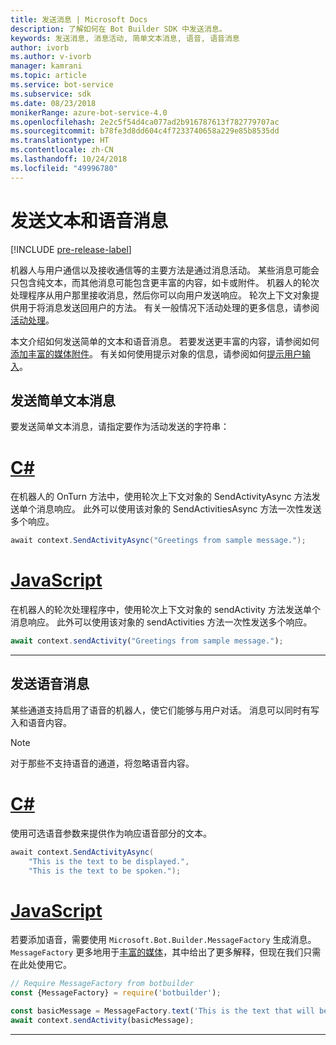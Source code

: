 ```yaml
---
title: 发送消息 | Microsoft Docs
description: 了解如何在 Bot Builder SDK 中发送消息。
keywords: 发送消息, 消息活动, 简单文本消息, 语音, 语音消息
author: ivorb
ms.author: v-ivorb
manager: kamrani
ms.topic: article
ms.service: bot-service
ms.subservice: sdk
ms.date: 08/23/2018
monikerRange: azure-bot-service-4.0
ms.openlocfilehash: 2e2c5f54d4ca077ad2b916787613f782779707ac
ms.sourcegitcommit: b78fe3d8dd604c4f7233740658a229e85b8535dd
ms.translationtype: HT
ms.contentlocale: zh-CN
ms.lasthandoff: 10/24/2018
ms.locfileid: "49996780"
---
```

# <a name="send-text-and-spoken-messages"></a>发送文本和语音消息

[!INCLUDE [pre-release-label](../includes/pre-release-label.md)]

机器人与用户通信以及接收通信等的主要方法是通过消息活动。 某些消息可能会只包含纯文本，而其他消息可能包含更丰富的内容，如卡或附件。 机器人的轮次处理程序从用户那里接收消息，然后你可以向用户发送响应。 轮次上下文对象提供用于将消息发送回用户的方法。 有关一般情况下活动处理的更多信息，请参阅[活动处理](~/v4sdk/bot-builder-basics.md#the-activity-processing-stack)。

本文介绍如何发送简单的文本和语音消息。 若要发送更丰富的内容，请参阅如何[添加丰富的媒体附件](bot-builder-howto-add-media-attachments.md)。 有关如何使用提示对象的信息，请参阅如何[提示用户输入](bot-builder-prompts.md)。

## <a name="send-a-simple-text-message"></a>发送简单文本消息

要发送简单文本消息，请指定要作为活动发送的字符串：

# <a name="ctabcsharp"></a>[C#](#tab/csharp)

在机器人的 OnTurn 方法中，使用轮次上下文对象的 SendActivityAsync 方法发送单个消息响应。 此外可以使用该对象的 SendActivitiesAsync 方法一次性发送多个响应。

```cs
await context.SendActivityAsync("Greetings from sample message.");
```

# <a name="javascripttabjavascript"></a>[JavaScript](#tab/javascript)

在机器人的轮次处理程序中，使用轮次上下文对象的 sendActivity 方法发送单个消息响应。 此外可以使用该对象的 sendActivities 方法一次性发送多个响应。

```javascript
await context.sendActivity("Greetings from sample message.");
```

---

## <a name="send-a-spoken-message"></a>发送语音消息

某些通道支持启用了语音的机器人，使它们能够与用户对话。 消息可以同时有写入和语音内容。

> [!NOTE]
> 对于那些不支持语音的通道，将忽略语音内容。

# <a name="ctabcsharp"></a>[C#](#tab/csharp)

使用可选语音参数来提供作为响应语音部分的文本。

```cs
await context.SendActivityAsync(
    "This is the text to be displayed.",
    "This is the text to be spoken.");
```

# <a name="javascripttabjavascript"></a>[JavaScript](#tab/javascript)

若要添加语音，需要使用 `Microsoft.Bot.Builder.MessageFactory` 生成消息。 `MessageFactory` 更多地用于[丰富的媒体](bot-builder-howto-add-media-attachments.md)，其中给出了更多解释，但现在我们只需在此处使用它。

```javascript
// Require MessageFactory from botbuilder
const {MessageFactory} = require('botbuilder');

const basicMessage = MessageFactory.text('This is the text that will be displayed.', 'This is the text that will be spoken.');
await context.sendActivity(basicMessage);
```

---
